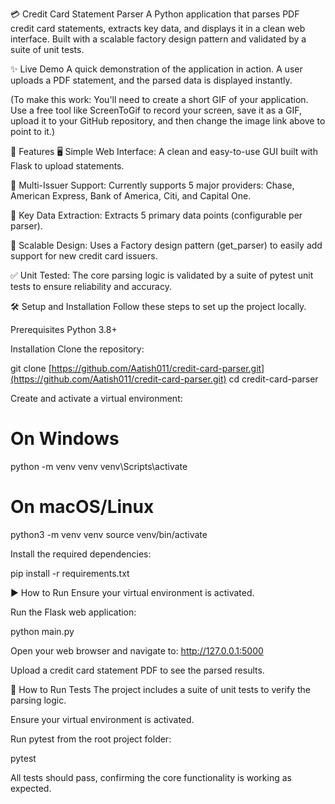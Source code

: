 ﻿💳 Credit Card Statement Parser
A Python application that parses PDF credit card statements, extracts key data, and displays it in a clean web interface. Built with a scalable factory design pattern and validated by a suite of unit tests.

✨ Live Demo
A quick demonstration of the application in action. A user uploads a PDF statement, and the parsed data is displayed instantly.

(To make this work: You'll need to create a short GIF of your application. Use a free tool like ScreenToGif to record your screen, save it as a GIF, upload it to your GitHub repository, and then change the image link above to point to it.)

🚀 Features
🖥️ Simple Web Interface: A clean and easy-to-use GUI built with Flask to upload statements.

🏦 Multi-Issuer Support: Currently supports 5 major providers: Chase, American Express, Bank of America, Citi, and Capital One.

🔑 Key Data Extraction: Extracts 5 primary data points (configurable per parser).

🧩 Scalable Design: Uses a Factory design pattern (get_parser) to easily add support for new credit card issuers.

✅ Unit Tested: The core parsing logic is validated by a suite of pytest unit tests to ensure reliability and accuracy.

🛠️ Setup and Installation
Follow these steps to set up the project locally.

Prerequisites
Python 3.8+

Installation
Clone the repository:

git clone [https://github.com/Aatish011/credit-card-parser.git](https://github.com/Aatish011/credit-card-parser.git)
cd credit-card-parser

Create and activate a virtual environment:

# On Windows
python -m venv venv
venv\Scripts\activate

# On macOS/Linux
python3 -m venv venv
source venv/bin/activate

Install the required dependencies:

pip install -r requirements.txt

▶️ How to Run
Ensure your virtual environment is activated.

Run the Flask web application:

python main.py

Open your web browser and navigate to: http://127.0.0.1:5000

Upload a credit card statement PDF to see the parsed results.

🧪 How to Run Tests
The project includes a suite of unit tests to verify the parsing logic.

Ensure your virtual environment is activated.

Run pytest from the root project folder:

pytest

All tests should pass, confirming the core functionality is working as expected.
 
